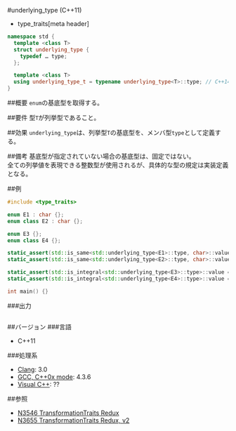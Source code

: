 #underlying_type (C++11)
* type_traits[meta header]

```cpp
namespace std {
  template <class T>
  struct underlying_type {
    typedef … type;
  };

  template <class T>
  using underlying_type_t = typename underlying_type<T>::type; // C++14
}
```

##概要
`enum`の基底型を取得する。


##要件
型`T`が列挙型であること。


##効果
`underlying_type`は、列挙型`T`の基底型を、メンバ型`type`として定義する。  


##備考
基底型が指定されていない場合の基底型は、固定ではない。  
全ての列挙値を表現できる整数型が使用されるが、具体的な型の規定は実装定義となる。


##例
```cpp
#include <type_traits>

enum E1 : char {};
enum class E2 : char {};

enum E3 {};
enum class E4 {};

static_assert(std::is_same<std::underlying_type<E1>::type, char>::value, "E1 based type is char");
static_assert(std::is_same<std::underlying_type<E2>::type, char>::value, "E2 based type is char");

static_assert(std::is_integral<std::underlying_type<E3>::type>::value == true, "E3 based type is integral type");
static_assert(std::is_integral<std::underlying_type<E4>::type>::value == true, "E4 based type is integral type");

int main() {}
```

###出力
```
```

##バージョン
###言語
- C++11

###処理系
- [Clang](/implementation.md#clang): 3.0
- [GCC, C++0x mode](/implementation.md#gcc): 4.3.6
- [Visual C++](/implementation.md#visual_cpp): ??


##参照
- [N3546 TransformationTraits Redux](http://www.open-std.org/jtc1/sc22/wg21/docs/papers/2013/n3546.pdf)
- [N3655 TransformationTraits Redux, v2](http://www.open-std.org/jtc1/sc22/wg21/docs/papers/2013/n3655.pdf)


